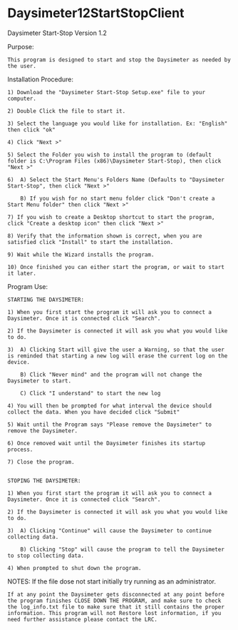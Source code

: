 Daysimeter12StartStopClient
===========================
Daysimeter Start-Stop Version 1.2 

	
Purpose:

	This program is designed to start and stop the Daysimeter as needed by the user.

Installation Procedure:

	1) Download the "Daysimeter Start-Stop Setup.exe" file to your computer.
	
	2) Double Click the file to start it.
	
	3) Select the language you would like for installation. Ex: "English" then click "ok"
	
	4) Click "Next >"
	
	5) Select the Folder you wish to install the program to (default folder is C:\Program Files (x86)\Daysimeter Start-Stop), then click "Next >"
	
	6) 	A) Select the Start Menu's Folders Name (Defaults to "Daysimeter Start-Stop", then click "Next >"
	
		B) If you wish for no start menu folder click "Don't create a Start Menu folder" then click "Next >"
		
	7) If you wish to create a Desktop shortcut to start the program, click "Create a desktop icon" then click "Next >"
	
	8) Verify that the information shown is correct, when you are satisfied click "Install" to start the installation.
	
	9) Wait while the Wizard installs the program. 
	
	10) Once finished you can either start the program, or wait to start it later.
	

Program Use:

	STARTING THE DAYSIMETER:
	
	1) When you first start the program it will ask you to connect a Daysimeter. Once it is connected click "Search".
	
	2) If the Daysimeter is connected it will ask you what you would like to do.
	
	3)	A) Clicking Start will give the user a Warning, so that the user is reminded that starting a new log will erase the current log on the device.
	
		B) Click "Never mind" and the program will not change the Daysimeter to start.
		
		C) Click "I understand" to start the new log
		
	4) You will then be prompted for what interval the device should collect the data. When you have decided click "Submit"
	
	5) Wait until the Program says "Please remove the Daysimeter" to remove the Daysimeter. 
	
	6) Once removed wait until the Daysimeter finishes its startup process.
	
	7) Close the program.
	
	
	STOPING THE DAYSIMETER:
	
	1) When you first start the program it will ask you to connect a Daysimeter. Once it is connected click "Search".
	
	2) If the Daysimeter is connected it will ask you what you would like to do.
	
	3) 	A) Clicking "Continue" will cause the Daysimeter to continue collecting data.
	
		B) Clicking "Stop" will cause the program to tell the Daysimeter to stop collecting data.
		
	4) When prompted to shut down the program.
	
NOTES: 	If the file dose not start initially try running as an administrator.

	If at any point the Daysimeter gets disconnected at any point before the program finishes CLOSE DOWN THE PROGRAM, and make sure to check the log_info.txt file to make sure that it still contains the proper information. This program will not Restore lost information, if you need further assistance please contact the LRC.
